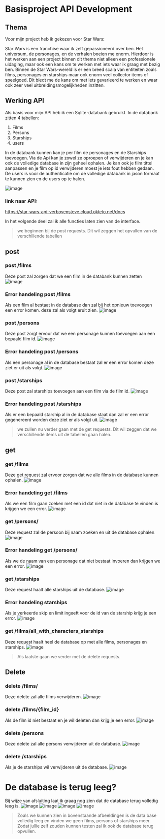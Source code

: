 # Basisproject API Development
## Thema

Voor mijn project heb ik gekozen voor Star Wars:

Star Wars is een franchise waar ik zelf gepassioneerd over ben.
Het universum, de personages, en de verhalen boeien me enorm.
Hierdoor is het werken aan een project binnen dit thema niet alleen een professionele uidaging, maar ook een kans om te werken met iets waar ik graag met bezig ben.
Binnen de Star Wars-wereld is er een breed scala van entiteiten zoals films, personages en starships maar ook enorm veel collector items of speelgoed.
Dit biedt me de kans om met iets gevarieerd te werken en waar ook zeer veel uitbreidingsmogelijkheden inzitten.

## Werking API

Als basis voor mijn API heb ik een Sqlite-databank gebruikt.
In de databank zitten 4 tabellen: 
1. Films
2. Persons
3. Starships
4. users

In de databank kunnen kan je per film de personages en de Starships toevoegen. Via de Api kan je zowel ze oproepen of verwijderen en je kan ook de volledige database in zijn geheel ophalen. Je kan ook je film tittel aanpassen en je film op id verwijderen moest je iets fout hebben gedaan. De users is voor de authenticatie om de volledige databank in jason formaat te kunnen zien en de users op te halen.

![image](https://github.com/VerbovenSteve/API_DEV_eind_project/assets/113888137/379359c5-f749-4595-a791-277fc9f572b2)

### link naar API:

https://star-wars-api-verbovensteve.cloud.okteto.net/docs 

In het volgende deel zal ik alle functies laten zien van de interface.
> we beginnen bij de post requests. Dit wil zeggen het opvullen van de verschillende tabellen
## post 

### post /films

Deze post zal zorgen dat we een film in de databank kunnen zetten
![image](https://github.com/VerbovenSteve/API_DEV_eind_project/assets/113888137/9f276062-415d-4202-bbcc-54b7d2e790be)


### Error handeling post /films

Als een film al bestaat in de database dan zal bij het opnieuw toevoegen een error komen. deze zal als volgt eruit zien.
![image](https://github.com/VerbovenSteve/API_DEV_eind_project/assets/113888137/73a9c429-665b-464c-b39a-6bb947459f20)



### post /persons

Deze post zorgt ervoor dat we een personage kunnen toevoegen aan een bepaald film id.
![image](https://github.com/VerbovenSteve/API_DEV_eind_project/assets/113888137/ba52a6ff-040f-498e-b3dd-30900261b9ce)


### Error handeling post /persons

Als een personage al in de database bestaat zal er een error komen deze ziet er uit als volgt.
![image](https://github.com/VerbovenSteve/API_DEV_eind_project/assets/113888137/beacb627-4411-4843-b47f-3222980aa3e1)




### post /starships

Deze post zal starships toevoegen aan een film via de film id.
![image](https://github.com/VerbovenSteve/API_DEV_eind_project/assets/113888137/958b0abe-2f0b-4da3-baaf-4962f34f8129)


### Error handeling post /starships

Als er een bepaald starship al in de database staat dan zal er een error gegenereerd worden deze ziet er als volgt uit.
![image](https://github.com/VerbovenSteve/API_DEV_eind_project/assets/113888137/11fe9813-f580-45f6-aa05-e2e434ecd6fa)



> we zullen nu verder gaan met de get requests. Dit wil zeggen dat we verschillende items uit de tabellen gaan halen.

## get

### get /films

Deze get request zal ervoor zorgen dat we alle films in de database kunnen ophalen.
![image](https://github.com/VerbovenSteve/API_DEV_eind_project/assets/113888137/0fb6fc1b-2051-4b6f-b306-dcd5785177c1)


### Error handeling get /films

Als we een film gaan zoeken met een id dat niet in de database te vinden is krijgen we een error.
![image](https://github.com/VerbovenSteve/API_DEV_eind_project/assets/113888137/4a608a49-18c4-4363-840c-503527ea7529)



### get /persons/

Deze request zal de persoon bij naam zoeken en uit de database ophalen.
![image](https://github.com/VerbovenSteve/api_development/assets/113888137/a44bb155-fc2c-47e2-a42d-e1cce146c07c)

### Error handeling get /persons/

Als we de naam van een personage dat niet bestaat invoeren dan krijgen we een error.
![image](https://github.com/VerbovenSteve/api_development/assets/113888137/af87e3c6-7692-433b-b2f0-4984fa650d07)


### get /starships

Deze request haalt alle starships uit de database.
![image](https://github.com/VerbovenSteve/api_development/assets/113888137/86f81e34-6cbf-4fc2-9027-982e8674314c)

### Error handeling starships

Als je verkeerde skip en limit ingeeft voor de id van de starship krijg je een error.
![image](https://github.com/VerbovenSteve/api_development/assets/113888137/f8683fc3-46b2-4cf8-a072-80e77ac87949)


### get /films/all_with_characters_starships

Deze request haalt heel de database op met alle films, personages en starships.
![image](https://github.com/VerbovenSteve/api_development/assets/113888137/c964119b-af2e-4634-a43c-5d5dd7e72e54)

> Als laatste gaan we verder met de delete requests.

## Delete 

### delete /films/

Deze delete zal alle films verwijderen.
![image](https://github.com/VerbovenSteve/api_development/assets/113888137/097fd5c4-0761-47dd-8d7c-8c5bec6406f1)

### delete /films/{film_id}

Als de film id niet bestaat en je wil deleten dan krijg je een error.
![image](https://github.com/VerbovenSteve/api_development/assets/113888137/f1393bd1-12fe-42ac-adbf-ce0611b16951)

### delete /persons

Deze delete zal alle persons verwijderen uit de database.
![image](https://github.com/VerbovenSteve/api_development/assets/113888137/4a654529-71c0-4069-bf14-78d7c325ec0b)

### delete /starships

Als je de starships wil verwijderen uit de database.
![image](https://github.com/VerbovenSteve/api_development/assets/113888137/d71ffcd8-13dc-45e7-9f9b-2f35dfb61128)

# De database is terug leeg?

Bij wijze van afsluiting laat ik graag nog zien dat de database terug volledig leeg is.
![image](https://github.com/VerbovenSteve/api_development/assets/113888137/b09a2f52-d08e-4756-bd9e-b75a5c7867f2)
![image](https://github.com/VerbovenSteve/api_development/assets/113888137/158138d9-f76c-4797-ae1c-2e8f214096e3)
![image](https://github.com/VerbovenSteve/api_development/assets/113888137/6101232b-6067-414e-b83a-b15b41ed417a)
![image](https://github.com/VerbovenSteve/api_development/assets/113888137/3ef8f02e-5f3d-401b-b387-f4b70b38a9f1)
> Zoals we kunnen zien in bovenstaande afbeeldingen is de data base volledig leeg en vinden we geen films, persons of starships meer.
> Zodat jullie zelf zouden kunnen testen zal ik ook de database terug opvullen.
